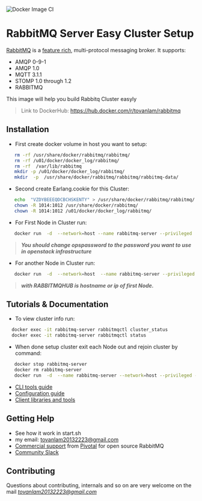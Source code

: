 
![Docker Image CI](https://github.com/lamto20132223/Docker_RabbitMq_Easy_Cluster/workflows/Docker%20Image%20CI/badge.svg?branch=master)
# RabbitMQ Server Easy Cluster Setup

[RabbitMQ](https://rabbitmq.com) is a [feature rich](https://rabbitmq.com/documentation.html), multi-protocol messaging broker. It supports:

 * AMQP 0-9-1
 * AMQP 1.0
 * MQTT 3.1.1
 * STOMP 1.0 through 1.2
 * RABBITMQ 

This image will help you build Rabbitq Cluster easyly

> Link to DockerHub: https://hub.docker.com/r/tovanlam/rabbitmq


## Installation

 * First create docker volume in host you want to setup: 
 ```bash
	rm -rf /usr/share/docker/rabbitmq/rabbitmq/
	rm -rf /u01/docker/docker_log/rabbitmq/
	rm -rf  /var/lib/rabbitmq
	mkdir -p /u01/docker/docker_log/rabbitmq/
	mkdir  -p  /usr/share/docker/rabbitmq/rabbitmq/rabbitmq-data/
```
 * Second create Earlang.cookie for this Cluster:
 ```bash
	echo  "VZDYBEEEQDCBCHSKENTY" > /usr/share/docker/rabbitmq/rabbitmq/.erlang.cookie 
	chown -R 1014:1012 /usr/share/docker/rabbitmq/
	chown -R 1014:1012 /u01/docker/docker_log/rabbitmq/
```
 * For First Node in Cluster run:
 ```bash
	docker run  -d  --network=host --name rabbitmq-server --privileged  -v /u01/docker/docker_log/rabbitmq:/var/log/rabbitmq   -v /usr/share/docker/:/usr/share/docker/  -v /var/lib/rabbitmq:/var/lib/rabbitmq:shared   -u root -e RABBITMQ_START='BOOTSTRAP'   -e OPENSTACK_PASSWORD="opspassword"   tovanlam/rabbitmq:latest
```
> ***You should change opspassword to the password you want to use in openstack infrastructure***

 * For another Node in Cluster run:
 ```bash
	docker run  -d  --network=host  --name rabbitmq-server --privileged  -v /u01/docker/docker_log/rabbitmq:/var/log/rabbitmq    -v /usr/share/docker/:/usr/share/docker/  -v /var/lib/rabbitmq:/var/lib/rabbitmq:shared  -u root -e RABBITMQ_START='INIT_RABBITMQ_CLUSTER'   -e RABBITMQ_HUB="RABBITMQHUB"  tovanlam/rabbitmq:latest
```
> 	***with RABBITMQHUB is hostname or ip of first Node.***

## Tutorials & Documentation

 * To view cluster info run:
  ```bash
 	docker exec -it rabbitmq-server rabbitmqctl cluster_status
 	docker exec -it rabbitmq-server rabbitmqctl status
 ```
 * When done setup cluster exit each Node out and rejoin cluster by command:
 ```bash
	docker stop rabbitmq-server
	docker rm rabbitmq-server
	docker run  -d  --name rabbitmq-server --network=host --privileged -v /u01/docker/docker_log/rabbitmq:/var/log/rabbitmq  -v /var/lib/rabbitmq/:/var/lib/rabbitmq/:shared  -v /usr/share/docker/:/usr/share/docker/    -u root -e RABBITMQ_START='START_RABBITMQ'   -e RABBITMQ_HUB="compute03"  tovanlam/rabbitmq:latest
 ```
 * [CLI tools guide](https://rabbitmq.com/cli.html) 
 * [Configuration guide](https://rabbitmq.com/configure.html) 
 * [Client libraries and tools](https://rabbitmq.com/devtools.html)



## Getting Help
 * See how it work in start.sh
 *  my email: tovanlam20132223@gmail.com
 * [Commercial support](https://rabbitmq.com/services.html) from [Pivotal](https://pivotal.io) for open source RabbitMQ
 * [Community Slack](https://rabbitmq-slack.herokuapp.com/)



## Contributing

Questions about contributing, internals and so on are very welcome on the mail *tovanlam20132223@gmail.com*




